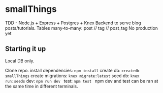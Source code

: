 # smallThings

TDD - Node.js + Express + Postgres + Knex
Backend to serve blog posts/tutorials.
Tables many-to-many: post // tag // post_tag
No production yet

## Starting it up

Local DB only.

Clone repo.
install dependencies: ```npm install```
create db: ```createdb smallThings```
create migrations: ```knex migrate:latest```
seed db: ```knex run:seeds```
dev: ```npm run dev ```
test: ```npm test ```
npm dev and test can be ran at the same time in different terminals.
